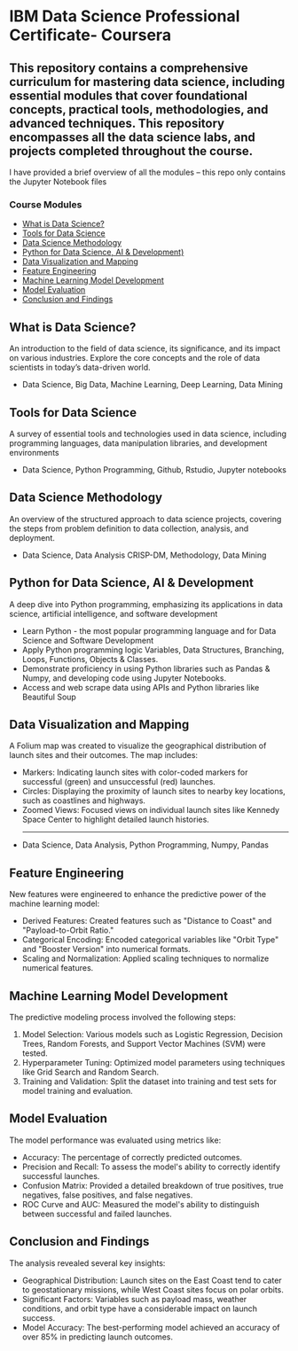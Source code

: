 # IBM Data Science Professional Certificate- Coursera

## This repository contains a comprehensive curriculum for mastering data science, including essential modules that cover foundational concepts, practical tools, methodologies, and advanced techniques. This repository encompasses all the data science labs, and projects completed throughout the course.
I have provided a brief overview of all the modules – this repo only contains the Jupyter Notebook files 


### Course Modules
- [What is Data Science?](#what-is-data-science?)
- [Tools for Data Science](#tools-for-data-science)
- [Data Science Methodology](#data-science-methodology)
- [Python for Data Science, AI & Development)](#python-for-ai-&-developemt)
- [Data Visualization and Mapping](#data-visualization-and-mapping)
- [Feature Engineering](#feature-engineering)
- [Machine Learning Model Development](#machine-learning-model-development)
- [Model Evaluation](#model-evaluation)
- [Conclusion and Findings](#conclusion-and-findings)

## What is Data Science?
An introduction to the field of data science, its significance, and its impact on various industries. Explore the core concepts and the role of data scientists in today’s data-driven world.
- Data Science,	Big Data,	Machine Learning,	Deep Learning,	Data Mining

## Tools for Data Science
A survey of essential tools and technologies used in data science, including programming languages, data manipulation libraries, and development environments
- Data Science,	Python Programming,	Github,	Rstudio, Jupyter notebooks

## Data Science Methodology
An overview of the structured approach to data science projects, covering the steps from problem definition to data collection, analysis, and deployment.
- Data Science,	Data Analysis	CRISP-DM,	Methodology, Data Mining 

## Python for Data Science, AI & Development
A deep dive into Python programming, emphasizing its applications in data science, artificial intelligence, and software development
- Learn Python - the most popular programming language and for Data Science and Software Development
-	Apply Python programming logic Variables, Data Structures, Branching, Loops, Functions, Objects & Classes.
-	Demonstrate proficiency in using Python libraries such as Pandas & Numpy, and developing code using Jupyter Notebooks.
-	Access and web scrape data using APIs and Python libraries like Beautiful Soup


## Data Visualization and Mapping
A Folium map was created to visualize the geographical distribution of launch sites and their outcomes. The map includes:
- Markers: Indicating launch sites with color-coded markers for successful (green) and unsuccessful (red) launches.
- Circles: Displaying the proximity of launch sites to nearby key locations, such as coastlines and highways.
- Zoomed Views: Focused views on individual launch sites like Kennedy Space Center to highlight detailed launch histories.
  <hr>
-	Data Science,	Data Analysis, Python Programming, Numpy,	Pandas


## Feature Engineering
New features were engineered to enhance the predictive power of the machine learning model:
- Derived Features: Created features such as "Distance to Coast" and "Payload-to-Orbit Ratio."
- Categorical Encoding: Encoded categorical variables like "Orbit Type" and "Booster Version" into numerical formats.
- Scaling and Normalization: Applied scaling techniques to normalize numerical features.

## Machine Learning Model Development
The predictive modeling process involved the following steps:
1. Model Selection: Various models such as Logistic Regression, Decision Trees, Random Forests, and Support Vector Machines (SVM) were tested.
2. Hyperparameter Tuning: Optimized model parameters using techniques like Grid Search and Random Search.
3. Training and Validation: Split the dataset into training and test sets for model training and evaluation.

## Model Evaluation
The model performance was evaluated using metrics like:
- Accuracy: The percentage of correctly predicted outcomes.
- Precision and Recall: To assess the model's ability to correctly identify successful launches.
- Confusion Matrix: Provided a detailed breakdown of true positives, true negatives, false positives, and false negatives.
- ROC Curve and AUC: Measured the model's ability to distinguish between successful and failed launches.

## Conclusion and Findings
The analysis revealed several key insights:
- Geographical Distribution: Launch sites on the East Coast tend to cater to geostationary missions, while West Coast sites focus on polar orbits.
- Significant Factors: Variables such as payload mass, weather conditions, and orbit type have a considerable impact on launch success.
- Model Accuracy: The best-performing model achieved an accuracy of over 85% in predicting launch outcomes.

